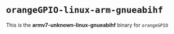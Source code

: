 # `orangeGPIO-linux-arm-gnueabihf`

This is the **armv7-unknown-linux-gnueabihf** binary for `orangeGPIO`
